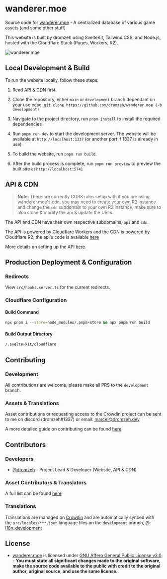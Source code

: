# wanderer.moe

Source code for [wanderer.moe](https://wanderer.moe) - A centralized database of various game assets (and some other stuff)

This website is built by dromzeh using SvelteKit, Tailwind CSS, and Node.js, hosted with the Cloudflare Stack (Pages, Workers, R2).

![wanderer.moe](https://badges.crowdin.net/wanderermoe/localized.svg)

## Local Development & Build

To run the website locally, follow these steps:

1. Read [API & CDN](#api--cdn) first.

2. Clone the repository, either `main` or `development` branch dependant on your use case: `git clone https://github.com/dromzeh/wanderer.moe (-b development)`

3. Navigate to the project directory, run `pnpm install` to install the required dependencies

4. Run `pnpm run dev` to start the development server. The website will be available at `http://localhost:1337` (or another port if 1337 is already in use)

5. To build the website, run `pnpm run build`.

6. After the build process is complete, run `pnpm run preview` to preview the built site at `http://localhost:5741`

## API & CDN

> **Note**:
> There are currently CORS rules setup with if you are using wanderer.moe's cdn, you may need to create your own R2 instance and change the `cdn` subdomain to your own R2 instance, make sure to also clone & modify the api & update the URLs.

The API and CDN have their own respective subdomains, `api` and `cdn`.

The API is powered by Cloudflare Workers and the CDN is powered by Cloudflare R2, the api's code is available [here](https://git.dromzeh.dev/api.wanderer.moe)

More details on setting up the API [here](https://github.com/dromzeh/api.wanderer.moe#usage).

## Production Deployment & Configuration

### Redirects

View `src/hooks.server.ts` for the current redirects.

### Cloudflare Configuration

#### Build Command

```bash
npx pnpm i --store=node_modules/.pnpm-store && npx pnpm run build
```

#### Build Output Directory

```bash
/.svelte-kit/cloudflare
```

## Contributing

### Development

All contributions are welcome, please make all PRS to the `development` branch.

### Assets & Translations

Asset contributions or requesting access to the Crowdin project can be sent to me on discord (dromzeh#1337) or email: [marcel@dromzeh.dev](mailto:marcel@dromzeh.dev)

A more detailed guide on contributing can be found [here](CONTRIBUTING.md)

## Contributors

### Developers

- [@dromzeh](https://github.com/dromzeh) - Project Lead & Developer (Website, API & CDN)

### Asset Contributors & Translators

A full list can be found [here](https://wanderer.moe/contributors)

### Translations

Translations are managed on [Crowdin](https://crowdin.com/project/wanderermoe) and are automatically synced with the `src/locales/***.json` language files on the `development` branch, @ [l18n_development](https://github.com/dromzeh/wanderer.moe/tree/l18n_development)

## License

- [wanderer.moe](https://wanderer.moe) is licensed under [GNU Affero General Public License v3.0](LICENSE) - **You must state all significant changes made to the original software, make the source code available to the public with credit to the original author, original source, and use the same license.**
